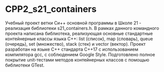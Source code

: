 # CPP2_s21_containers
Учебный проект ветки Си++ основной программы в Школе 21 - реализация библиотеки s21_containers.h.
В рамках данного командного проекта написана библиотека, реализующая основные стандартные контейнерные классы языка С++: list (список), map (словарь), queue (очередь), set (множество), stack (стек) и vector (вектор).
Проект разработан на языке C++ стандарта C++17 с использованием компилятора gcc, с соблюдением Google Style.
Подготовлено полное покрытие unit-тестами методов контейнерных классов c помощью библиотеки GTest.
